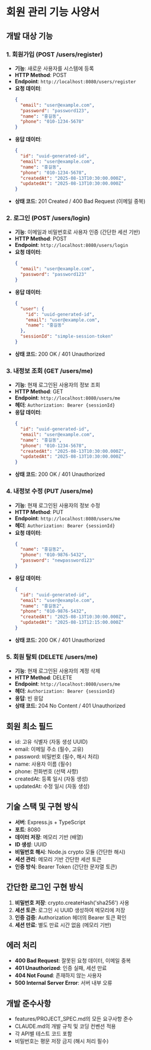 # 회원 관리 기능 사양서

## 개발 대상 기능

### 1. 회원가입 (POST /users/register)
- **기능**: 새로운 사용자를 시스템에 등록
- **HTTP Method**: POST
- **Endpoint**: `http://localhost:8080/users/register`
- **요청 데이터**:
  ```json
  {
    "email": "user@example.com",
    "password": "password123",
    "name": "홍길동",
    "phone": "010-1234-5678"
  }
  ```
- **응답 데이터**:
  ```json
  {
    "id": "uuid-generated-id",
    "email": "user@example.com",
    "name": "홍길동",
    "phone": "010-1234-5678",
    "createdAt": "2025-08-13T10:30:00.000Z",
    "updatedAt": "2025-08-13T10:30:00.000Z"
  }
  ```
- **상태 코드**: 201 Created / 400 Bad Request (이메일 중복)

### 2. 로그인 (POST /users/login)
- **기능**: 이메일과 비밀번호로 사용자 인증 (간단한 세션 기반)
- **HTTP Method**: POST
- **Endpoint**: `http://localhost:8080/users/login`
- **요청 데이터**:
  ```json
  {
    "email": "user@example.com",
    "password": "password123"
  }
  ```
- **응답 데이터**:
  ```json
  {
    "user": {
      "id": "uuid-generated-id",
      "email": "user@example.com",
      "name": "홍길동"
    },
    "sessionId": "simple-session-token"
  }
  ```
- **상태 코드**: 200 OK / 401 Unauthorized

### 3. 내정보 조회 (GET /users/me)
- **기능**: 현재 로그인된 사용자의 정보 조회
- **HTTP Method**: GET
- **Endpoint**: `http://localhost:8080/users/me`
- **헤더**: `Authorization: Bearer {sessionId}`
- **응답 데이터**:
  ```json
  {
    "id": "uuid-generated-id",
    "email": "user@example.com",
    "name": "홍길동",
    "phone": "010-1234-5678",
    "createdAt": "2025-08-13T10:30:00.000Z",
    "updatedAt": "2025-08-13T10:30:00.000Z"
  }
  ```
- **상태 코드**: 200 OK / 401 Unauthorized

### 4. 내정보 수정 (PUT /users/me)
- **기능**: 현재 로그인된 사용자의 정보 수정
- **HTTP Method**: PUT
- **Endpoint**: `http://localhost:8080/users/me`
- **헤더**: `Authorization: Bearer {sessionId}`
- **요청 데이터**:
  ```json
  {
    "name": "홍길동2",
    "phone": "010-9876-5432",
    "password": "newpassword123"
  }
  ```
- **응답 데이터**:
  ```json
  {
    "id": "uuid-generated-id",
    "email": "user@example.com",
    "name": "홍길동2",
    "phone": "010-9876-5432",
    "createdAt": "2025-08-13T10:30:00.000Z",
    "updatedAt": "2025-08-13T12:15:00.000Z"
  }
  ```
- **상태 코드**: 200 OK / 401 Unauthorized

### 5. 회원 탈퇴 (DELETE /users/me)
- **기능**: 현재 로그인된 사용자의 계정 삭제
- **HTTP Method**: DELETE
- **Endpoint**: `http://localhost:8080/users/me`
- **헤더**: `Authorization: Bearer {sessionId}`
- **응답**: 빈 응답
- **상태 코드**: 204 No Content / 401 Unauthorized

## 회원 최소 필드
- id: 고유 식별자 (자동 생성 UUID)
- email: 이메일 주소 (필수, 고유)
- password: 비밀번호 (필수, 해시 처리)
- name: 사용자 이름 (필수)
- phone: 전화번호 (선택 사항)
- createdAt: 등록 일시 (자동 생성)
- updatedAt: 수정 일시 (자동 생성)

## 기술 스택 및 구현 방식
- **서버**: Express.js + TypeScript
- **포트**: 8080
- **데이터 저장**: 메모리 기반 (배열)
- **ID 생성**: UUID
- **비밀번호 해시**: Node.js crypto 모듈 (간단한 해시)
- **세션 관리**: 메모리 기반 간단한 세션 토큰
- **인증 방식**: Bearer Token (간단한 문자열 토큰)

## 간단한 로그인 구현 방식
1. **비밀번호 저장**: crypto.createHash('sha256') 사용
2. **세션 토큰**: 로그인 시 UUID 생성하여 메모리에 저장
3. **인증 검증**: Authorization 헤더의 Bearer 토큰 확인
4. **세션 만료**: 별도 만료 시간 없음 (메모리 기반)

## 에러 처리
- **400 Bad Request**: 잘못된 요청 데이터, 이메일 중복
- **401 Unauthorized**: 인증 실패, 세션 만료
- **404 Not Found**: 존재하지 않는 사용자
- **500 Internal Server Error**: 서버 내부 오류

## 개발 준수사항
- features/PROJECT_SPEC.md의 모든 요구사항 준수
- CLAUDE.md의 개발 규칙 및 코딩 컨벤션 적용
- 각 API별 테스트 코드 포함
- 비밀번호는 평문 저장 금지 (해시 처리 필수)